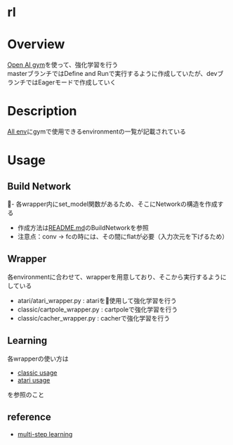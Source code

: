 rl
====

# Overview
[Open AI gym](https://gym.openai.com/)を使って、強化学習を行う  
masterブランチではDefine and Runで実行するように作成していたが、devブランチではEagerモードで作成していく

# Description
[All env](https://medium.com/@researchplex/openai-gym-environment-full-list-8b2e8ac4c1f7)にgymで使用できるenvironmentの一覧が記載されている

# Usage
## Build Network
- 各wrapper内にset_model関数があるため、そこにNetworkの構造を作成する
- 作成方法は[README.md](../CNN/README.md)のBuildNetworkを参照
- 注意点：conv -> fcの時には、その間にflatが必要（入力次元を下げるため）

## Wrapper
各environmentに合わせて、wrapperを用意しており、そこから実行するようにしている
- atari/atari_wrapper.py : atariを使用して強化学習を行う
- classic/cartpole_wrapper.py : cartpoleで強化学習を行う
- classic/cacher_wrapper.py : cacherで強化学習を行う

## Learning
各wrapperの使い方は  

- [classic usage](classic/README.md)
- [atari usage](atari/README.md)

を参照のこと


## reference
- [multi-step learning](https://github.com/belepi93/pytorch-rainbow/blob/master/train.py)